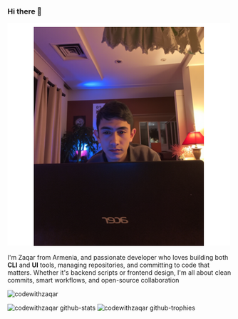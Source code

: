 ### Hi there 👋

<img src="image (2)(1).png">

I'm Zaqar from Armenia, and passionate developer who loves building both **CLI** and **UI** tools, managing   repositories, and committing to code that matters. Whether it's backend scripts or frontend design, I'm all about clean commits, smart workflows, and open-source collaboration
<p align="left"> <img src="https://komarev.com/ghpvc/?username=codewithzaqar&label=Profile%20views&color=0e75b6&style=flat" alt="codewithzaqar" />

![codewithzaqar github-stats](https://stats.dooboo.io/api/github-stats-advanced?login=codewithzaqar)
![codewithzaqar github-trophies](https://stats.dooboo.io/api/github-trophies?login=codewithzaqar)
